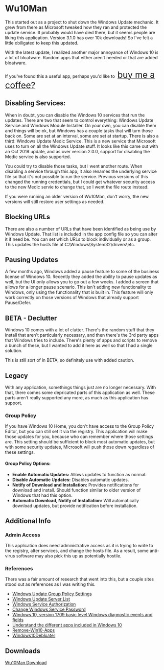# Wu10Man

This started out as a project to shut down the Windows Update mechanic.  It grew from there as Microsoft tweaked how they ran and protected the update service.  It probably would have died there, but it seems people are liking this application.  Version 3.1.0 has over 10k downloads!  So I've felt a little obiligated to keep this updated.

With the latest update, I realized another major annoyance of Windows 10 is a lot of bloatware.  Random apps that either aren't needed or that are added bloatware.

If you've found this a useful app, perhaps you'd like to <a class="bmc-button" target="_blank" href="https://www.buymeacoffee.com/weredev"><span style="margin-left:5px;font-size:28px !important;">buy me a coffee?</span></a>

## Disabling Services:

When in doubt, you can disable the Windows 10 services that run the updates.  There are two that seem to control everything: Windows Update Service and Windows Module Installer.  On your own, you can disable them and things will be ok, but Windows has a couple tasks that will turn those back on.  Some are set at an interval, some are set at startup.  There is also a third: Windows Update Medic Service.  This is a new service that Microsoft uses to turn on all the Windows Update stuff.  It looks like this came out with an Oct 2018 update, and as over version 2.0.0, support for disabling the Medic service is also supported.

You could try to disable those tasks, but I went another route.  When disabling a service through this app, it also renames the underlying service file so that it's not possible to run the service.  Previous versions of this changed the running credentials, but I could get whatever security access to the new Medic servie to change that, so I went the file route instead.

If you were running an older version of Wu10Man, don't worry, the new versions will still restore user settings as needed.

## Blocking URLs

There are also a number of URLs that have been identified as being use by Windows Update.  That list is included in the app config file so you can alter it if need be. You can set which URLs to block individually or as a group.  This updates the hosts file at C:\Windows\System32\drivers\etc.

## Pausing Updates

A few months ago, Windows added a pause feature to some of the business license of Windows 10.  Recently they added the ability to pause updates as well, but the UI only allows you to go out a few weeks.  I added a screen that allows for a longer pause scenario.  This isn't adding new functionality to Windows, only using the functionality that is built in.  This feature will only work correctly on those versions of Windows that already support Pause/Defer.

## BETA - Declutter
Windows 10 comes with a lot of clutter.  There's the random stuff that they install that aren't particularly necessary, and then there's the 3rd party apps that Windows tries to include.  There's plenty of apps and scripts to remove a bunch of these, but I wanted to add it here as well so that I had a single solution.

This is still sort of in BETA, so definitely use with added caution.


## Legacy
With any application, somethings things just are no longer necessary.  With that, there comes some depricated parts of this application as well.  These parts aren't really supported any more, as much as this application has support.


### Group Policy

If you have Windows 10 Home, you don't have access to the Group Policy Editor, but you can still set it via the registry.  This application will make those updates for you, because who can remember where those settings are.  This setting should be sufficient to block most automatic updates, but with some security updates, Microsoft will push those down regardless of these settings.

#### Group Policy Options:
 - **Enable Automatic Updates:** Allows updates to function as normal.
 - **Disable Automatic Updates:** Disables automatic updates.
 - **Notify of Download and Installation:** Provides notifications for download and install.  Should function similar to older version of Windows that had this option.
 - **Automatic Download, Notify of Installation:** Will automatically download updates, but provide notification before installation.


## Additional Info

### Admin Access

This application does need administrative access as it is trying to write to the registry, alter services, and change the hosts file.  As a result, some anti-virus software may also pick this up as potentially hostile.

### References

There was a fair amount of research that went into this, but a couple sites stood out as references as I was writing this.

- [Windows Update Group Policy Settings](https://support.microsoft.com/en-us/help/328010/how-to-configure-automatic-updates-by-using-group-policy-or-registry-s)
- [Windows Update Server List](https://www.tenforums.com/windows-updates-activation/38771-windows-updates-white-list-proxy-server.html)
- [Windows Service Authorization](https://stackoverflow.com/questions/17031552/how-do-you-take-file-ownership-with-powershell/17047190#17047190)
- [Change Windows Service Password](https://stackoverflow.com/questions/3876787/change-windows-service-password/3877268#3877268)
- [Windows 10, version 1709 basic level Windows diagnostic events and fields](https://docs.microsoft.com/en-us/windows/privacy/basic-level-windows-diagnostic-events-and-fields-1709)
- [Understand the different apps included in Windows 10](https://docs.microsoft.com/en-us/windows/application-management/apps-in-windows-10)
- [Remove-Win10-Apps](https://github.com/Digressive/Remove-Win10-Apps)
- [Windows10Debloater](https://github.com/Sycnex/Windows10Debloater)

## Downloads
[Wu10Man Download](https://github.com/WereDev/Wu10Man/releases)
